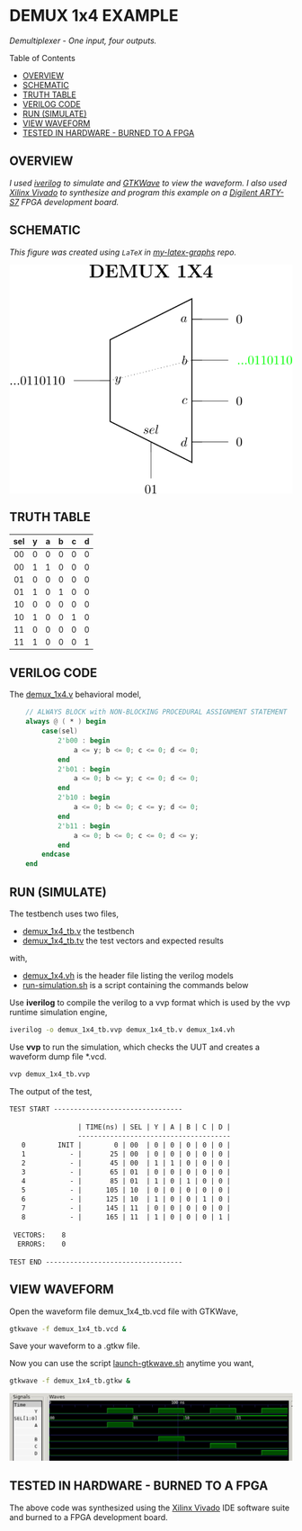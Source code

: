 # DEMUX 1x4 EXAMPLE

_Demultiplexer - One input, four outputs._

Table of Contents

* [OVERVIEW](https://github.com/JeffDeCola/my-verilog-examples/tree/master/combinational-logic/multiplexers-and-demultiplexers/demux_1x4#overview)
* [SCHEMATIC](https://github.com/JeffDeCola/my-verilog-examples/tree/master/combinational-logic/multiplexers-and-demultiplexers/demux_1x4#schematic)
* [TRUTH TABLE](https://github.com/JeffDeCola/my-verilog-examples/tree/master/combinational-logic/multiplexers-and-demultiplexers/demux_1x4#truth-table)
* [VERILOG CODE](https://github.com/JeffDeCola/my-verilog-examples/tree/master/combinational-logic/multiplexers-and-demultiplexers/demux_1x4#verilog-code)
* [RUN (SIMULATE)](https://github.com/JeffDeCola/my-verilog-examples/tree/master/combinational-logic/multiplexers-and-demultiplexers/demux_1x4#run-simulate)
* [VIEW WAVEFORM](https://github.com/JeffDeCola/my-verilog-examples/tree/master/combinational-logic/multiplexers-and-demultiplexers/demux_1x4#view-waveform)
* [TESTED IN HARDWARE - BURNED TO A FPGA](https://github.com/JeffDeCola/my-verilog-examples/tree/master/combinational-logic/multiplexers-and-demultiplexers/demux_1x4#tested-in-hardware---burned-to-a-fpga)

## OVERVIEW

_I used
[iverilog](https://github.com/JeffDeCola/my-cheat-sheets/tree/master/hardware/tools/simulation/iverilog-cheat-sheet)
to simulate and
[GTKWave](https://github.com/JeffDeCola/my-cheat-sheets/tree/master/hardware/tools/simulation/gtkwave-cheat-sheet)
to view the waveform. I also used
[Xilinx Vivado](https://github.com/JeffDeCola/my-cheat-sheets/tree/master/hardware/tools/synthesis/xilinx-vivado-cheat-sheet)
to synthesize and program this example on a
[Digilent ARTY-S7](https://github.com/JeffDeCola/my-cheat-sheets/tree/master/hardware/development/fpga-development-boards/digilent-arty-s7-cheat-sheet)
FPGA development board._

## SCHEMATIC

_This figure was created using `LaTeX` in
[my-latex-graphs](https://github.com/JeffDeCola/my-latex-graphs/tree/master/mathematics/applied/electrical-engineering/combinational-logic/demux-1x4)
repo._

<p align="center">
    <img src="svgs/demux-1x4.svg"
    align="middle"
</p>

## TRUTH TABLE

| sel   | y | a | b | c | d |
|:-----:|:-:|:-:|:-:|:-:|:-:|
| 00    | 0 | 0 | 0 | 0 | 0 |
| 00    | 1 | 1 | 0 | 0 | 0 |
| 01    | 0 | 0 | 0 | 0 | 0 |
| 01    | 1 | 0 | 1 | 0 | 0 |
| 10    | 0 | 0 | 0 | 0 | 0 |
| 10    | 1 | 0 | 0 | 1 | 0 |
| 11    | 0 | 0 | 0 | 0 | 0 |
| 11    | 1 | 0 | 0 | 0 | 1 |

## VERILOG CODE

The
[demux_1x4.v](https://github.com/JeffDeCola/my-verilog-examples/blob/master/combinational-logic/multiplexers-and-demultiplexers/demux_1x4/demux_1x4.v)
behavioral model,

```verilog
    // ALWAYS BLOCK with NON-BLOCKING PROCEDURAL ASSIGNMENT STATEMENT
    always @ ( * ) begin
        case(sel)
            2'b00 : begin
                a <= y; b <= 0; c <= 0; d <= 0;
            end
            2'b01 : begin
                a <= 0; b <= y; c <= 0; d <= 0;
            end
            2'b10 : begin
                a <= 0; b <= 0; c <= y; d <= 0;
            end
            2'b11 : begin
                a <= 0; b <= 0; c <= 0; d <= y;
            end
        endcase
    end
```

## RUN (SIMULATE)

The testbench uses two files,

* [demux_1x4_tb.v](https://github.com/JeffDeCola/my-verilog-examples/blob/master/combinational-logic/multiplexers-and-demultiplexers/demux_1x4/demux_1x4_tb.v)
  the testbench
* [demux_1x4_tb.tv](https://github.com/JeffDeCola/my-verilog-examples/blob/master/combinational-logic/multiplexers-and-demultiplexers/demux_1x4/demux_1x4_tb.tv)
  the test vectors and expected results

with,

* [demux_1x4.vh](https://github.com/JeffDeCola/my-verilog-examples/blob/master/combinational-logic/multiplexers-and-demultiplexers/demux_1x4/demux_1x4.vh)
  is the header file listing the verilog models
* [run-simulation.sh](https://github.com/JeffDeCola/my-verilog-examples/blob/master/combinational-logic/multiplexers-and-demultiplexers/demux_1x4/run-simulation.sh)
  is a script containing the commands below

Use **iverilog** to compile the verilog to a vvp format
which is used by the vvp runtime simulation engine,

```bash
iverilog -o demux_1x4_tb.vvp demux_1x4_tb.v demux_1x4.vh
```

Use **vvp** to run the simulation, which checks the UUT
and creates a waveform dump file *.vcd.

```bash
vvp demux_1x4_tb.vvp
```

The output of the test,

```text
TEST START --------------------------------

                 | TIME(ns) | SEL | Y | A | B | C | D |
                 --------------------------------------
   0        INIT |        0 | 00  | 0 | 0 | 0 | 0 | 0 |
   1           - |       25 | 00  | 0 | 0 | 0 | 0 | 0 |
   2           - |       45 | 00  | 1 | 1 | 0 | 0 | 0 |
   3           - |       65 | 01  | 0 | 0 | 0 | 0 | 0 |
   4           - |       85 | 01  | 1 | 0 | 1 | 0 | 0 |
   5           - |      105 | 10  | 0 | 0 | 0 | 0 | 0 |
   6           - |      125 | 10  | 1 | 0 | 0 | 1 | 0 |
   7           - |      145 | 11  | 0 | 0 | 0 | 0 | 0 |
   8           - |      165 | 11  | 1 | 0 | 0 | 0 | 1 |

 VECTORS:    8
  ERRORS:    0

TEST END ----------------------------------
```

## VIEW WAVEFORM

Open the waveform file demux_1x4_tb.vcd file with GTKWave,

```bash
gtkwave -f demux_1x4_tb.vcd &
```

Save your waveform to a .gtkw file.

Now you can use the script
[launch-gtkwave.sh](https://github.com/JeffDeCola/my-verilog-examples/blob/master/launch-GTKWave-script/launch-gtkwave.sh)
anytime you want,

```bash
gtkwave -f demux_1x4_tb.gtkw &
```

![demux_1x4-waveform.jpg](../../../docs/pics/combinational-logic/demux_1x4-waveform.jpg)

## TESTED IN HARDWARE - BURNED TO A FPGA

The above code was synthesized using the
[Xilinx Vivado](https://github.com/JeffDeCola/my-cheat-sheets/tree/master/hardware/tools/synthesis/xilinx-vivado-cheat-sheet)
IDE software suite and burned to a FPGA development board.
